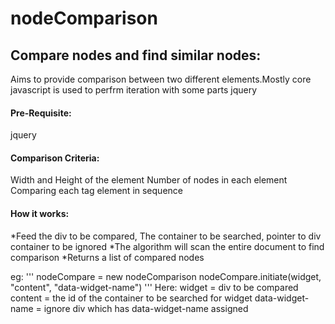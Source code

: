 # nodeComparison
## Compare nodes and find similar nodes:

Aims to provide comparison between two different elements.Mostly core javascript is used to perfrm iteration with some parts jquery

#### Pre-Requisite:
jquery

#### Comparison Criteria:
Width and Height of the element
Number of nodes in each element
Comparing each tag element in sequence

#### How it works:
*Feed the div to be compared, The container to be searched, pointer to div container to be ignored
*The algorithm will scan the entire document to find comparison
*Returns a list of compared nodes

eg:
'''
nodeCompare = new nodeComparison
nodeCompare.initiate(widget, "content", "data-widget-name")
'''
Here:
widget = div to be compared
content = the id of the container to be searched for widget
data-widget-name = ignore div which has data-widget-name assigned



